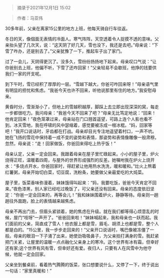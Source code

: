 > 摘录于2021年12月1日 15:02

> 作者：马亚伟

30多年前，父亲在离家15公里的地方上班，他每天骑自行车往返。

冬日的天，像個面无表情的冷面人。寒气阵阵，天空透着令人捉摸不透的意味。父亲抬头望了几次天，说：“这天阴了好几天，雪也没下，我还是去吧。”母亲说：“下雪了咋办，还是别去了。”父亲犹豫了一下，推起车子出了家门。

过了一会儿，天阴得更沉了。没多久，雪纷纷扬扬地下起来。母亲叹口气说：“让你爸别去上班，他偏不听，下雪了还咋回家！”父亲轻易不会歇班，他挣的钱要供我们一家的开支呢。

到下午时，雪已经积了厚厚的一层。“雪越下越大，你爸可咋回来呀！”母亲语气里有明显的担忧和焦虑。“我爸今天也许不回来，听他说那里有住的地方。”我安慰母亲。

黄昏时分，雪渐渐小了，但地上的雪越积越厚，脚踩上去立即出现深深的窝，每走一步都很吃力。我问母亲：“我爸今天不回来了吧？”母亲无比笃定地说：“回来！他肯定回来！”夜色笼罩过来，母亲站在门口翘首遥望，可路上连个人影也看不到。冰天雪地，我在呼啸的风中瑟缩着，感觉要被冻成一根冰棍。“妈，回家等吧！”我开口说话时，牙齿都在打战。母亲却目光专注地遥望着村口，一声不吭。她在飞扬的雪花中保持着一成不变的姿势和表情，那姿势和表情像雕像一般肃穆。忽然，母亲说：“走！回家做饭，你爸回来得吃上热乎饭！”

母亲认定，父亲一定会回来。我跟着母亲在屋子里忙碌起来。小小的屋子里，炉火烧得正旺，温暖着四周，与屋外的世界形成强烈的反差。她嘱咐我在炉火上烧开水：“多烧点开水，你爸回家时，得赶紧让他用热水洗洗，暖和暖和。”灶火上熬着红薯粥，母亲开始切白菜，切豆腐，洗粉条，她要做父亲最爱吃的大炖菜。

屋子里，饭菜香味弥漫着，妹妹饿得叫起来：“妈，我要吃饭，爸爸今天肯定不回来。”夜色漆黑，别人家已经吃过晚饭了，可父亲还没有回来。母亲的态度依旧坚定：“你爸一定会回来的，再等会儿！”我和妹妹围着炉火，静静等待。母亲则一趟趟往外面跑，脸上的表情越来越焦虑。

母亲不再出门去，但眉头紧锁着，她的焦虑在升级。就在我们都等得心烦意乱的时候，屋门“吱呀”一声开了。“爸爸回来啦！”妹妹喊起来，我和母亲也一跃而起。我们面前的父亲，简直成了雪人！他衣服上都是雪，眉毛、胡须上也都是雪，整个人都是白的。“15公里，我一步步走回来的！”父亲开口说话时，嘴巴像被冻僵了一般。母亲的眼泪一下子涌了出来，她使劲吸吸鼻子，为父亲拍打满身的雪。我赶紧把门关紧，让屋里的温暖一点点融化父亲身上的寒冷。这个世界有冰有霜，但幸好还有家;这个世界有风有雪，但幸好还有爱。夜归人，只要有人在风雪中为他守候，他就一定会回家。

父亲坐到餐桌前，看着热气腾腾的饭菜，张口想要说什么，又停了一下，终于说出一句话：“家里真暖和！”